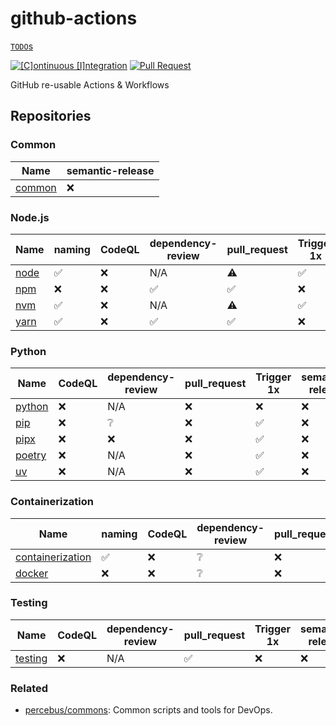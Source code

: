 # github-actions

[`TODO`s](./TODO.md)

[![[C]ontinuous [I]ntegration](https://github.com/percebus/github-actions/actions/workflows/always.yml/badge.svg)](https://github.com/percebus/github-actions/actions/workflows/always.yml) [![Pull Request](https://github.com/percebus/github-actions/actions/workflows/pull_request.yml/badge.svg?event=pull_request)](https://github.com/percebus/github-actions/actions/workflows/pull_request.yml)

GitHub re-usable Actions &amp; Workflows

## Repositories

### Common

| Name                                                        | semantic-release |
| ----------------------------------------------------------- | ---------------- |
| [common](https://github.com/percebus/github-actions-common) | ❌               |

### Node.js

| Name                                                    | naming | CodeQL | dependency-review | pull_request | Trigger 1x | semantic-release |
| ------------------------------------------------------- | ------ | ------ | ----------------- | ------------ | ---------- | ---------------- |
| [node](https://github.com/percebus/github-actions-node) | ✅     | ❌     | N/A               | ⚠️           | ✅         | ❌               |
| [npm](https://github.com/percebus/github-actions-npm)   | ❌     | ❌     | ✅                | ✅           | ❌         | ❌               |
| [nvm](https://github.com/percebus/github-actions-nvm)   | ✅     | ❌     | N/A               | ⚠️           | ✅         | ❌               |
| [yarn](https://github.com/percebus/github-actions-yarn) | ✅     | ❌     | ✅                | ✅           | ❌         | ❌               |

### Python

| Name                                                        | CodeQL | dependency-review | pull_request | Trigger 1x | semantic-release |
| ----------------------------------------------------------- | ------ | ----------------- | ------------ | ---------- | ---------------- |
| [python](https://github.com/percebus/github-actions-python) | ❌     | N/A               | ❌           | ❌         | ❌               |
| [pip](https://github.com/percebus/github-actions-pip)       | ❌     | ❔                | ❌           | ✅         | ❌               |
| [pipx](https://github.com/percebus/github-actions-pipx)     | ❌     | ❌                | ❌           | ✅         | ❌               |
| [poetry](https://github.com/percebus/github-actions-poetry) | ❌     | N/A               | ❌           | ✅         | ❌               |
| [uv](https://github.com/percebus/github-actions-uv)         | ❌     | N/A               | ❌           | ✅         | ❌               |

### Containerization

| Name                                                                            | naming | CodeQL | dependency-review | pull_request | Trigger 1x | Tests | semantic-release |
| ------------------------------------------------------------------------------- | ------ | ------ | ----------------- | ------------ | ---------- | ----- | ---------------- |
| [containerization](https://github.com/percebus/github-actions-containerization) | ✅     | ❌     | ❔                | ❌           | ❌         | ✅    | ❌               |
| [docker](https://github.com/percebus/github-actions-docker)                     | ❌     | ❌     | ❔                | ❌           | ❌         | ✅    | ❌               |

### Testing

| Name                                                          | CodeQL | dependency-review | pull_request | Trigger 1x | semantic-release |
| ------------------------------------------------------------- | ------ | ----------------- | ------------ | ---------- | ---------------- |
| [testing](https://github.com/percebus/github-actions-testing) | ❌     | N/A               | ✅           | ❌         | ❌               |

### Related

- [percebus/commons](https://github.com/percebus/commons): Common scripts and tools for DevOps.
